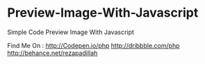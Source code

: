 # Preview-Image-With-Javascript
Simple Code Preview Image With Javascript

Find Me On :
  http://Codepen.io/php
  http://dribbble.com/php
  http://behance.net/rezapadillah
